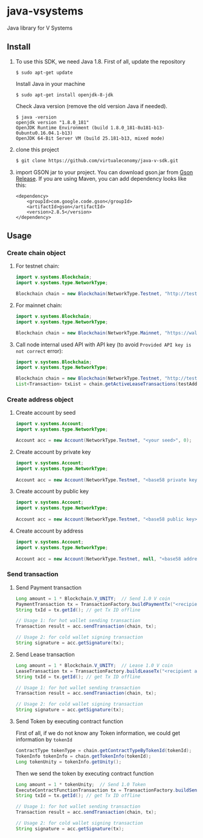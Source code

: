 # java-vsystems
Java library for V Systems

## Install

  1. To use this SDK, we need Java 1.8. First of all, update the repository
     
     ```shell
     $ sudo apt-get update
     ```
     
     Install Java in your machine
     
     ```shell
     $ sudo apt-get install openjdk-8-jdk
     ```
     
     Check Java version (remove the old version Java if needed).
     
     ```shell
     $ java -version
     openjdk version "1.8.0_181"
     OpenJDK Runtime Environment (build 1.8.0_181-8u181-b13-0ubuntu0.16.04.1-b13)
     OpenJDK 64-Bit Server VM (build 25.181-b13, mixed mode)
     ```

  2. clone this project

     ```bash
     $ git clone https://github.com/virtualeconomy/java-v-sdk.git
     ```

  3. import GSON jar to your project. You can download gson.jar from [Gson Release](https://github.com/google/gson/releases). If you are using Maven, you can add dependency looks like this:
     
     ```
     <dependency>
         <groupId>com.google.code.gson</groupId>
         <artifactId>gson</artifactId>
         <version>2.8.5</version>
     </dependency>
     ```

## Usage

### Create chain object
1. For testnet chain:

    ```java
    import v.systems.Blockchain;
    import v.systems.type.NetworkType;
 
    Blockchain chain = new Blockchain(NetworkType.Testnet, "http://test.v.systems:9922");
    ```

2. For mainnet chain:

    ```java
    import v.systems.Blockchain;
    import v.systems.type.NetworkType;
 
    Blockchain chain = new Blockchain(NetworkType.Mainnet, "https://wallet.v.systems/api");
    ```
    
3. Call node internal used API with API key (to avoid `Provided API key is not correct` error):

    ```java
    import v.systems.Blockchain;
    import v.systems.type.NetworkType;
 
    Blockchain chain = new Blockchain(NetworkType.Testnet, "http://test.v.systems:9922", "<API_KEY>");
    List<Transaction> txList = chain.getActiveLeaseTransactions(testAddress);
    ```
    
### Create address object
1. Create account by seed

    ```java
    import v.systems.Account;
    import v.systems.type.NetworkType;
 
    Account acc = new Account(NetworkType.Testnet, "<your seed>", 0);
    ```

2. Create account by private key

    ```java
    import v.systems.Account;
    import v.systems.type.NetworkType;
     
    Account acc = new Account(NetworkType.Testnet, "<base58 private key>");
    ```
 
3. Create account by public key

    ```java
    import v.systems.Account;
    import v.systems.type.NetworkType;
     
    Account acc = new Account(NetworkType.Testnet, "<base58 public key>", null);
    ```
    
4. Create account by address

    ```java
    import v.systems.Account;
    import v.systems.type.NetworkType;
     
    Account acc = new Account(NetworkType.Testnet, null, "<base58 address>");
    ```
    
### Send transaction
1. Send Payment transaction

    ```java
    Long amount = 1 * Blockchain.V_UNITY;  // Send 1.0 V coin
    PaymentTransaction tx = TransactionFactory.buildPaymentTx("<recipient address>", amount);
    String txId = tx.getId(); // get Tx ID offline
    
    // Usage 1: for hot wallet sending transaction
    Transaction result = acc.sendTransaction(chain, tx);
    
    // Usage 2: for cold wallet signing transaction
    String signature = acc.getSignature(tx);
    ```

2. Send Lease transaction

    ```java
    Long amount = 1 * Blockchain.V_UNITY;  // Lease 1.0 V coin
    LeaseTransaction tx = TransactionFactory.buildLeaseTx("<recipient address>", amount);
    String txId = tx.getId(); // get Tx ID offline
    
    // Usage 1: for hot wallet sending transaction
    Transaction result = acc.sendTransaction(chain, tx);
    
    // Usage 2: for cold wallet signing transaction
    String signature = acc.getSignature(tx);
    ```
    
3. Send Token by executing contract function

    First of all, if we do not know any Token information, we could get information by `tokenId`
    
    ```java
    ContractType tokenType = chain.getContractTypeByTokenId(tokenId);
    TokenInfo tokenInfo = chain.getTokenInfo(tokenId);
    Long tokenUnity = tokenInfo.getUnity();
    ```
    
    Then we send the token by executing contract function
    
    ```java
    Long amount = 1 * tokenUnity;  // Send 1.0 Token
    ExecuteContractFunctionTransaction tx = TransactionFactory.buildSendTokenTx(tokenId, tokenType,"<recipient address>", amount);
    String txId = tx.getId(); // get Tx ID offline
    
    // Usage 1: for hot wallet sending transaction
    Transaction result = acc.sendTransaction(chain, tx);
    
    // Usage 2: for cold wallet signing transaction
    String signature = acc.getSignature(tx);
    ```

